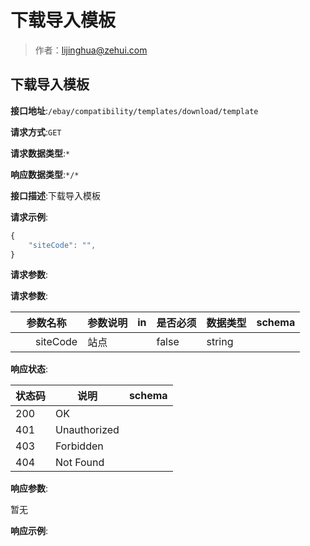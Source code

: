 # 下载导入模板

> 作者：lijinghua@zehui.com

## 下载导入模板


**接口地址**:`/ebay/compatibility/templates/download/template`


**请求方式**:`GET`


**请求数据类型**:`*`


**响应数据类型**:`*/*`


**接口描述**:下载导入模板


**请求示例**:


```javascript
{
	"siteCode": "",
}
```


**请求参数**:


**请求参数**:


| 参数名称 | 参数说明 | in    | 是否必须 | 数据类型 | schema |
| -------- | -------- | ----- | -------- | -------- | ------ |
|&emsp;&emsp;siteCode|站点||false|string|||


**响应状态**:


| 状态码 | 说明 | schema |
| -------- | -------- | ----- |
|200|OK||
|401|Unauthorized||
|403|Forbidden||
|404|Not Found|||


**响应参数**:


暂无


**响应示例**:
```javascript

```